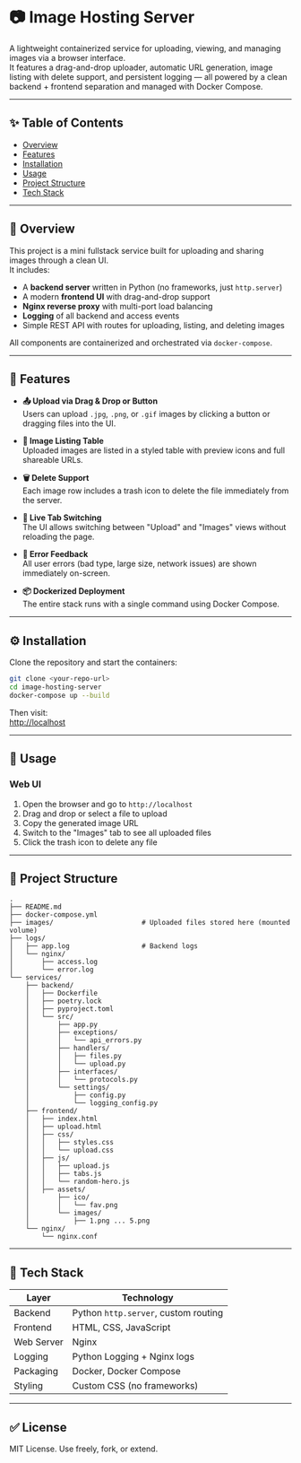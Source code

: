 # 📷 Image Hosting Server

A lightweight containerized service for uploading, viewing, and managing images via a browser interface.  
It features a drag-and-drop uploader, automatic URL generation, image listing with delete support, and persistent logging — all powered by a clean backend + frontend separation and managed with Docker Compose.

---

## ✨ Table of Contents

- [Overview](#-overview)
- [Features](#-features)
- [Installation](#-installation)
- [Usage](#-usage)
- [Project Structure](#-project-structure)
- [Tech Stack](#-tech-stack)

---

## 📌 Overview

This project is a mini fullstack service built for uploading and sharing images through a clean UI.  
It includes:

- A **backend server** written in Python (no frameworks, just `http.server`)
- A modern **frontend UI** with drag-and-drop support
- **Nginx reverse proxy** with multi-port load balancing
- **Logging** of all backend and access events
- Simple REST API with routes for uploading, listing, and deleting images

All components are containerized and orchestrated via `docker-compose`.

---

## 🚀 Features

- **📤 Upload via Drag & Drop or Button**  
  Users can upload `.jpg`, `.png`, or `.gif` images by clicking a button or dragging files into the UI.

- **🧾 Image Listing Table**  
  Uploaded images are listed in a styled table with preview icons and full shareable URLs.

- **🗑 Delete Support**  
  Each image row includes a trash icon to delete the file immediately from the server.

- **🔁 Live Tab Switching**  
  The UI allows switching between "Upload" and "Images" views without reloading the page.

- **🧠 Error Feedback**  
  All user errors (bad type, large size, network issues) are shown immediately on-screen.

- **📦 Dockerized Deployment**  
  The entire stack runs with a single command using Docker Compose.

---

## ⚙️ Installation

Clone the repository and start the containers:

```bash
git clone <your-repo-url>
cd image-hosting-server
docker-compose up --build
```

Then visit:  
[http://localhost](http://localhost)

---

## 📂 Usage

### Web UI

1. Open the browser and go to `http://localhost`
2. Drag and drop or select a file to upload
3. Copy the generated image URL
4. Switch to the "Images" tab to see all uploaded files
5. Click the trash icon to delete any file

---

## 📁 Project Structure

```
.
├── README.md
├── docker-compose.yml
├── images/                      # Uploaded files stored here (mounted volume)
├── logs/
│   ├── app.log                  # Backend logs
│   └── nginx/
│       ├── access.log
│       └── error.log
└── services/
    ├── backend/
    │   ├── Dockerfile
    │   ├── poetry.lock
    │   ├── pyproject.toml
    │   └── src/
    │       ├── app.py
    │       ├── exceptions/
    │       │   └── api_errors.py
    │       ├── handlers/
    │       │   ├── files.py
    │       │   └── upload.py
    │       ├── interfaces/
    │       │   └── protocols.py
    │       └── settings/
    │           ├── config.py
    │           └── logging_config.py
    ├── frontend/
    │   ├── index.html
    │   ├── upload.html
    │   ├── css/
    │   │   ├── styles.css
    │   │   └── upload.css
    │   ├── js/
    │   │   ├── upload.js
    │   │   ├── tabs.js
    │   │   └── random-hero.js
    │   ├── assets/
    │       ├── ico/
    │       │   └── fav.png
    │       └── images/
    │           ├── 1.png ... 5.png
    └── nginx/
        └── nginx.conf
```

---

## 🧰 Tech Stack

| Layer     | Technology                 |
|-----------|----------------------------|
| Backend   | Python `http.server`, custom routing |
| Frontend  | HTML, CSS, JavaScript      |
| Web Server| Nginx                      |
| Logging   | Python Logging + Nginx logs|
| Packaging | Docker, Docker Compose     |
| Styling   | Custom CSS (no frameworks) |

---

## ✅ License

MIT License. Use freely, fork, or extend.
